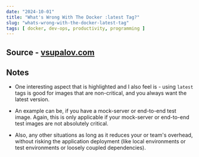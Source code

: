 ```yaml
---
date: "2024-10-01"
title: "What's Wrong With The Docker :latest Tag?"
slug: "whats-wrong-with-the-docker-latest-tag"
tags: [ docker, dev-ops, productivity, programming ]
---
```




## Source - [vsupalov.com][1]

## Notes
* One interesting aspect that is highlighted and I also feel is - using `latest` tags is good for images that are non-critical, and you always want the latest version.
* An example can be, if you have a mock-server or end-to-end test image. Again, this is only applicable if your mock-server or end-to-end test images are not absolutely critical.
* Also, any other situations as long as it reduces your or team's overhead, without risking the application deployment (like local environments or test environments or loosely coupled dependencies).



  [1]: https://vsupalov.com/docker-latest-tag/

